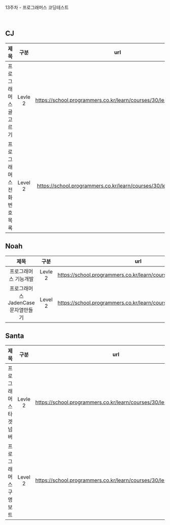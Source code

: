 13주차 - 프로그래머스 코딩테스트

</br>

## CJ

|제목|구분|url|
|:------:|:---:|:---:|
|프로그래머스 귤고르기|Levle 2|https://school.programmers.co.kr/learn/courses/30/lessons/138476|
|프로그래머스 전화번호목록|Level 2|https://school.programmers.co.kr/learn/courses/30/lessons/42577|


## Noah

| 제목 | 구분 | url |
|:------:|:---:|:---:|
|프로그래머스 기능개발|Levle 2|https://school.programmers.co.kr/learn/courses/30/lessons/42586|
|프로그래머스 JadenCase문자열만들기|Level 2|https://school.programmers.co.kr/learn/courses/30/lessons/12951|

## Santa

|제목|구분|url|
|:------:|:---:|:---:|
|프로그래머스 타겟 넘버|Levle 2|https://school.programmers.co.kr/learn/courses/30/lessons/43165|
|프로그래머스 구명보트|Level 2|https://school.programmers.co.kr/learn/courses/30/lessons/42885|
